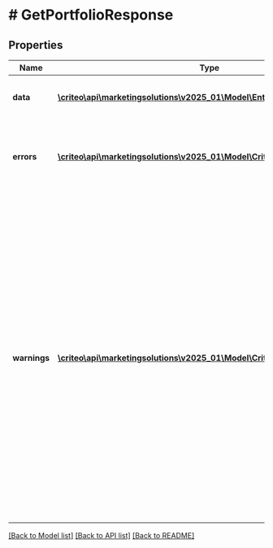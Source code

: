 # # GetPortfolioResponse

## Properties

Name | Type | Description | Notes
------------ | ------------- | ------------- | -------------
**data** | [**\criteo\api\marketingsolutions\v2025_01\Model\EntityOfPortfolioMessage[]**](EntityOfPortfolioMessage.md) | The response�s primary data | [optional]
**errors** | [**\criteo\api\marketingsolutions\v2025_01\Model\CriteoApiError[]**](CriteoApiError.md) | Error list returned by the Criteo API  For successful requests it is empty | [optional]
**warnings** | [**\criteo\api\marketingsolutions\v2025_01\Model\CriteoApiWarning[]**](CriteoApiWarning.md) | Warnings list returned by the Criteo API  In some situations the operations are successful but it may be useful to issue warnings to the API consumer.  For example the endpoint, entity or field is deprecated. Warnings are like compiler warnings, they indicate that problems may occur in the future. | [optional]

[[Back to Model list]](../../README.md#models) [[Back to API list]](../../README.md#endpoints) [[Back to README]](../../README.md)

